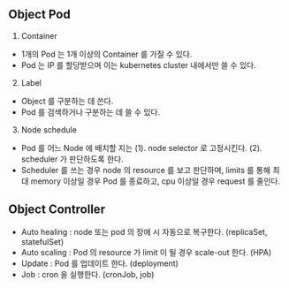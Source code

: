 ## Object Pod
1. Container
  - 1개의 Pod 는 1개 이상의 Container 를 가질 수 있다.
  - Pod 는 IP 를 할당받으며 이는 kubernetes cluster 내에서만 쓸 수 있다.
2. Label
  - Object 를 구분하는 데 쓴다.
  - Pod 를 검색하거나 구분하는 데 쓸 수 있다.
3. Node schedule
  - Pod 를 어느 Node 에 배치할 지는 (1). node selector 로 고정시킨다. (2). scheduler 가 판단하도록 한다.
  - Scheduler 를 쓰는 경우 node 의 resource 를 보고 판단하며, limits 를 통해 최대 memory 이상일 경우 Pod 를 종료하고, cpu 이상일 경우 request 를 줄인다.

## Object Controller
- Auto healing : node 또는 pod 의 장애 시 자동으로 복구한다. (replicaSet, statefulSet)
- Auto scaling : Pod 의 resource 가 limit 이 될 경우 scale-out 한다. (HPA)
- Update : Pod 를 업데이트 한다. (deployment)
- Job : cron 을 실행한다. (cronJob, job)



